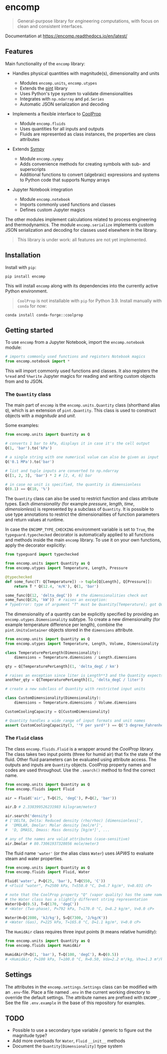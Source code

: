 # encomp

> General-purpose library for *en*gineering *comp*utations, with focus on clean and consistent interfaces.

Documentation at https://encomp.readthedocs.io/en/latest/

## Features

Main functionality of the `encomp` library:

- Handles physical quantities with magnitude(s), dimensionality and units

  - Modules `encomp.units`, `encomp.utypes`
  - Extends the [pint](https://pypi.org/project/Pint) library
  - Uses Python's type system to validate dimensionalities
  - Integrates with `np.ndarray` and `pd.Series`
  - Automatic JSON serialization and decoding

- Implements a flexible interface to [CoolProp](http://www.coolprop.org)

  - Module `encomp.fluids`
  - Uses quantities for all inputs and outputs
  - Fluids are represented as class instances, the properties are class attributes

- Extends [Sympy](https://pypi.org/project/sympy/)

  - Module `encomp.sympy`
  - Adds convenience methods for creating symbols with sub- and superscripts
  - Additional functions to convert (algebraic) expressions and systems to Python code that supports Numpy arrays

- Jupyter Notebook integration

  - Module `encomp.notebook`
  - Imports commonly used functions and classes
  - Defines custom Jupyter magics

The other modules implement calculations related to process engineering and thermodynamics.
The module `encomp.serialize` implements custom JSON serialization and decoding for classes used elsewhere in the library.

> This library is under work: all features are not yet implemented.

## Installation

Install with `pip`:

```
pip install encomp
```

This will install `encomp` along with its dependencies into the currently active Python environment.

> `CoolProp` is not installable with `pip` for Python 3.9. Install manually with `conda` for now:

```
conda install conda-forge::coolprop
```

## Getting started

To use `encomp` from a Jupyter Notebook, import the `encomp.notebook` module:

```python
# imports commonly used functions and registers Notebook magics
from encomp.notebook import *
```

This will import commonly used functions and classes.
It also registers the `%read` and `%%write` Jupyter magics for reading and writing custom objects from and to JSON.

### The `Quantity` class

The main part of `encomp` is the `encomp.units.Quantity` class (shorthand alias `Q`), which is an extension of `pint.Quantity`.
This class is used to construct objects with a _magnitude_ and _unit_.

Some examples:

```python
from encomp.units import Quantity as Q

# converts 1 bar to kPa, displays it in case it's the cell output
Q(1, 'bar').to('kPa')

# a single string with one numerical value can also be given as input
Q('0.1 MPa').to('bar')

# list and tuple inputs are converted to np.ndarray
Q([1, 2, 3], 'bar') * 2 # [2, 4, 6] bar

# in case no unit is specified, the quantity is dimensionless
Q(0.1) == Q(10, '%')
```

The `Quantity` class can also be used to restrict function and class attribute types.
Each _dimensionality_ (for example _pressure_, _length_, _time_, _dimensionless_) is represented by a subclass of `Quantity`.
It is possible to use type annotations to restrict the dimensionalities of function parameters and return values at runtime.

In case the `ENCOMP_TYPE_CHECKING` environment variable is set to `True`, the `typeguard.typechecked` decorator is automatically applied to all functions and methods inside the main `encomp` library.
To use it on your own functions, apply the decorator explicitly:

```python
from typeguard import typechecked

from encomp.units import Quantity as Q
from encomp.utypes import Temperature, Length, Pressure

@typechecked
def some_func(T: Q[Temperature]) -> tuple[Q[Length], Q[Pressure]]:
    return T * Q(12.4, 'm/K'), Q(1, 'bar')

some_func(Q(12, 'delta_degC'))  # the dimensionalities check out
some_func(Q(26, 'kW'))  # raises an exception:
# TypeError: type of argument "T" must be Quantity[Temperature]; got Quantity[Power] instead
```

The dimensionality of a quantity can be explicitly specified by providing an `encomp.utypes.Dimensionality` subtype.
To create a new dimensionality (for example temperature difference per length), combine the `pint.UnitsContainer` objects stored in the `dimensions` attribute.

```python
from encomp.units import Quantity as Q
from encomp.utypes import Temperature, Length, Volume, Dimensionality

class TemperaturePerLength(Dimensionality):
    dimensions = Temperature.dimensions / Length.dimensions

qty = Q[TemperaturePerLength](1, 'delta_degC / km')

# raises an exception since liter is Length**3 and the Quantity expects Length**1
another_qty = Q[TemperaturePerLength](1, 'delta_degC / liter')

# create a new subclass of Quantity with restricted input units

class CustomDimensionality(Dimensionality):
    dimensions = Temperature.dimensions / Volume.dimensions

CustomCoolingCapacity = Q[CustomDimensionality]

# Quantity handles a wide range of input formats and unit names
assert CustomCoolingCapacity(3, '°F per yard³') == Q('3 degree_Fahrenheit per yard cubed')
```

### The `Fluid` class

The class `encomp.fluids.Fluid` is a wrapper around the _CoolProp_ library.
The class takes two input points (three for humid air) that fix the state of the fluid.
Other fluid parameters can be evaluated using attribute access.
The outputs and inputs are `Quantity` objects.
CoolProp property names and codes are used throughout.
Use the `.search()` method to find the correct name.

```python
from encomp.units import Quantity as Q
from encomp.fluids import Fluid

air = Fluid('air', T=Q(25, 'degC'), P=Q(2, 'bar'))

air.D # 2.338399526231983 kilogram/meter3

air.search('density')
# ['DELTA, Delta: Reduced density (rho/rhoc) [dimensionless]',
#  'DMOLAR, Dmolar: Molar density [mol/m³]',
#  'D, DMASS, Dmass: Mass density [kg/m³]', ...

# any of the names are valid attributes (case-sensitive)
air.Dmolar # 80.73061937328056 mole/meter3
```

The fluid name `'water'` (or the alias class `Water`) uses _IAPWS_ to evaluate steam and water properties.

```python
from encomp.units import Quantity as Q
from encomp.fluids import Fluid, Water

Fluid('water', P=Q(25, 'bar'), T=Q(550, 'C'))
# <Fluid "water", P=2500 kPa, T=550.0 °C, D=6.7 kg/m³, V=0.031 cP>

# note that the CoolProp property "Q" (vapor quality) has the same name as the class
# the Water class has a slightly different string representation
Water(Q=Q(0.5), T=Q(170, 'degC'))
# <Water (Two-phase), P=792 kPa, T=170.0 °C, D=8.2 kg/m³, V=0.0 cP>

Water(H=Q(2800, 'kJ/kg'), S=Q(7300, 'J/kg/K'))
# <Water (Gas), P=225 kPa, T=165.8 °C, D=1.1 kg/m³, V=0.0 cP>
```

The `HumidAir` class requires three input points (``R`` means relative humidity):

```python
from encomp.units import Quantity as Q
from encomp.fluids import HumidAir

HumidAir(P=Q(1, 'bar'), T=Q(100, 'degC'), R=Q(0.5))
# <HumidAir, P=100 kPa, T=100.0 °C, R=0.50, Vda=2.2 m³/kg, Vha=1.3 m³/kg, M=0.017 cP>
```

## Settings

The attributes in the `encomp.settings.Settings` class can be modified with an `.env`-file.
Place a file named `.env` in the current working directory to override the default settings.
The attribute names are prefixed with `ENCOMP_`.
See the file `.env.example` in the base of this repository for examples.

## TODO

- Possible to use a secondary type variable / generic to figure out the magnitude type?
- Add more overloads for `Water`, `Fluid` `__init__` methods
- Document the `Quantity[Dimensionality]` type system
